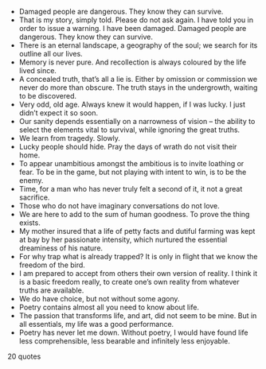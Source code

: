  - Damaged people are dangerous. They know they can survive.
 - That is my story, simply told. Please do not ask again. I have told you in order to issue a warning. I have been damaged. Damaged people are dangerous. They know they can survive.
 - There is an eternal landscape, a geography of the soul; we search for its outline all our lives.
 - Memory is never pure. And recollection is always coloured by the life lived since.
 - A concealed truth, that’s all a lie is. Either by omission or commission we never do more than obscure. The truth stays in the undergrowth, waiting to be discovered.
 - Very odd, old age. Always knew it would happen, if I was lucky. I just didn’t expect it so soon.
 - Our sanity depends essentially on a narrowness of vision – the ability to select the elements vital to survival, while ignoring the great truths.
 - We learn from tragedy. Slowly.
 - Lucky people should hide. Pray the days of wrath do not visit their home.
 - To appear unambitious amongst the ambitious is to invite loathing or fear. To be in the game, but not playing with intent to win, is to be the enemy.
 - Time, for a man who has never truly felt a second of it, it not a great sacrifice.
 - Those who do not have imaginary conversations do not love.
 - We are here to add to the sum of human goodness. To prove the thing exists.
 - My mother insured that a life of petty facts and dutiful farming was kept at bay by her passionate intensity, which nurtured the essential dreaminess of his nature.
 - For why trap what is already trapped? It is only in flight that we know the freedom of the bird.
 - I am prepared to accept from others their own version of reality. I think it is a basic freedom really, to create one’s own reality from whatever truths are available.
 - We do have choice, but not without some agony.
 - Poetry contains almost all you need to know about life.
 - The passion that transforms life, and art, did not seem to be mine. But in all essentials, my life was a good performance.
 - Poetry has never let me down. Without poetry, I would have found life less comprehensible, less bearable and infinitely less enjoyable.

20 quotes